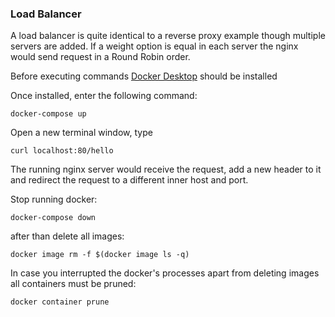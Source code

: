 ### Load Balancer

A load balancer is quite identical to a reverse proxy example though multiple 
servers are added. If a weight option is equal in each server the nginx 
would send request in a Round Robin order.

Before executing commands [Docker Desktop](https://www.docker.com/products/docker-desktop) should be installed

Once installed, enter the following command:

`docker-compose up`

Open a new terminal window, type

`curl localhost:80/hello`

The running nginx server would receive the request, add a new header to it and 
redirect the request to a different inner host and port.

Stop running docker:

`docker-compose down`

after than delete all images:

`docker image rm -f $(docker image ls -q)`

In case you interrupted the docker's processes apart from deleting images 
all containers must be pruned:

`docker container prune`

